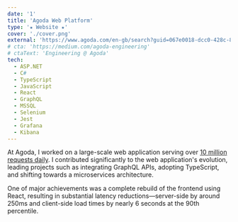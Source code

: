 ```yaml
---
date: '1'
title: 'Agoda Web Platform'
type: '★ Website ★'
cover: './cover.png'
external: 'https://www.agoda.com/en-gb/search?guid=067e0018-dcc0-428c-8458-ec9d840843d5&asq=u2qcKLxwzRU5NDuxJ0kOF3T91go8JoYYMxAgy8FkBH1BN0lGAtYH25sdXoy34qb9YBiPb4WOFJRvVFgKm%2FYs9aKlzv%2FGus4NRP41fBTC2v%2FxpqpNkWj8QhDriRNqc%2Bhs1f4tMtCkUOcG6AQSFmkuYjXY3YdMJMiFXlrNfq5B4TLTUT55Q7suIxEEBfhakDDHW6v%2B1z7ngi%2Fh%2BcIMzh%2Fx3w%3D%3D&city=2366&tick=638796599331&locale=en-gb&ckuid=d0024a2f-40c9-4890-a181-e29cefbb0c0a&prid=0&currency=EUR&correlationId=f73de106-e287-47d4-966d-b047580861e6&analyticsSessionId=-3664136645540132941&pageTypeId=1&realLanguageId=16&languageId=1&origin=DE&stateCode=SN&cid=-1&userId=d0024a2f-40c9-4890-a181-e29cefbb0c0a&whitelabelid=1&loginLvl=0&storefrontId=3&currencyId=1&currencyCode=EUR&htmlLanguage=en-gb&cultureInfoName=en-gb&memberId=59866138&machineName=am-pc-4h-acm-web-user-8f6b6b7bb-6xzdj&trafficGroupId=4&trafficSubGroupId=4&aid=130243&useFullPageLogin=true&cttp=4&isRealUser=true&mode=production&browserFamily=Chrome&cdnDomain=agoda.net&checkIn=2025-12-30&checkOut=2025-12-31&rooms=1&adults=2&children=0&priceCur=EUR&los=1&textToSearch=Berlin&travellerType=1&familyMode=off&ds=Qda5hC5%2F7HE%2FWjP%2F&productType=-1'
# cta: 'https://medium.com/agoda-engineering'
# ctaText: 'Engineering @ Agoda'
tech:
  - ASP.NET
  - C#
  - TypeScript
  - JavaScript
  - React
  - GraphQL
  - MSSQL
  - Selenium
  - Jest
  - Grafana
  - Kibana
---
```


At Agoda, I worked on a large-scale web application serving over [10 million requests daily](https://www.similarweb.com/website/agoda.com). I contributed significantly to the web application's evolution, leading projects such as integrating GraphQL APIs, adopting TypeScript, and shifting towards a microservices architecture.

One of major achievements was a complete rebuild of the frontend using React, resulting in substantial latency reductions—server-side by around 250ms and client-side load times by nearly 6 seconds at the 90th percentile.
